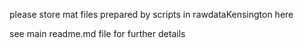 please store mat files prepared by scripts in rawdataKensington here

see main readme.md file for further details